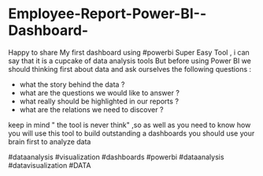 # Employee-Report-Power-BI--Dashboard-

Happy to share My first dashboard using #powerbi
Super Easy Tool , i can say that it is a cupcake of data analysis tools
But before using Power BI we should thinking first about data and ask ourselves the following questions :

* what the story behind the data ?
* what are the questions we would like to answer ?
* what really should be highlighted in our reports ?
* what are the relations we need to discover ?

keep in mind " the tool is never think" ,so as well as you need to know how you will use this tool to build outstanding a dashboards you should use your brain first to analyze data

#dataanalysis
#visualization
#dashboards
#powerbi
#dataanalysis
#datavisualization
#DATA
